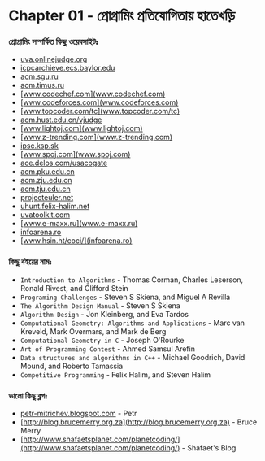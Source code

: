 # Chapter 01 - প্রোগ্রামিং প্রতিযোগিতায় হাতেখড়ি
### প্রোগ্রামিং সম্পর্কিত কিছু ওয়েবসাইটঃ
- [uva.onlinejudge.org](uva.onlinejudge.org)
- [icpcarchieve.ecs.baylor.edu](icpcarchieve.ecs.baylor.edu)
- [acm.sgu.ru](acm.sgu.ru)
- [acm.timus.ru](acm.timus.ru)
- [www.codechef.com](www.codechef.com)
- [www.codeforces.com](www.codeforces.com)
- [www.topcoder.com/tc](www.topcoder.com/tc)
- [acm.hust.edu.cn/vjudge](acm.hust.edu.cn/vjudge)
- [www.lightoj.com](www.lightoj.com)
- [www.z-trending.com](www.z-trending.com)
- [ipsc.ksp.sk](ipsc.ksp.sk)
- [www.spoj.com](www.spoj.com)
- [ace.delos.com/usacogate](ace.delos.com/usacogate)
- [acm.pku.edu.cn](acm.pku.edu.cn)
- [acm.zju.edu.cn](acm.zju.edu.cn)
- [acm.tju.edu.cn](acm.tju.edu.cn)
- [projecteuler.net](projecteuler.net)
- [uhunt.felix-halim.net](uhunt.felix-halim.net)
- [uvatoolkit.com](uvatoolkit.com)
- [www.e-maxx.ru](www.e-maxx.ru)
- [infoarena.ro](infoarena.ro)
- [www.hsin.ht/coci/](infoarena.ro)

### কিছু বইয়ের নামঃ
- `Introduction to Algorithms` - Thomas Corman, Charles Leserson, Ronald Rivest, and Clifford Stein
- `Programing Challenges` - Steven S Skiena, and Miguel A Revilla
- `The Algorithm Design Manual` - Steven S Skiena
- `Algorithm Design` - Jon Kleinberg, and Eva Tardos
- `Computational Geometry: Algorithms and Applications` - Marc van Kreveld, Mark Overmars, and Mark de Berg
- `Computational Geometry in C` - Joseph O'Rourke
- `Art of Programming Contest` - Ahmed Samsul Arefin
- `Data structures and algorithms in C++` - Michael Goodrich, David Mound, and Roberto Tamassia
- `Competitive Programming` - Felix Halim, and Steven Halim

### ভালো কিছু ব্লগঃ
- [petr-mitrichev.blogspot.com](petr-mitrichev.blogspot.com) - Petr
- [http://blog.brucemerry.org.za](http://blog.brucemerry.org.za) - Bruce Merry
- [http://www.shafaetsplanet.com/planetcoding/](http://www.shafaetsplanet.com/planetcoding/) - Shafaet's Blog